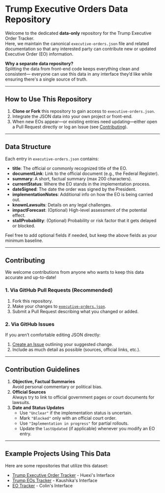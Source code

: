 # Trump Executive Orders Data Repository

Welcome to the dedicated **data-only** repository for the Trump Executive Order Tracker.  
Here, we maintain the canonical `executive-orders.json` file and related documentation so that any interested party can contribute new or updated Executive Order (EO) information.

**Why a separate data repository?**  
Splitting the data from front-end code keeps everything clean and consistent— everyone can use this data in any interface they’d like while ensuring there's a single source of truth.

---

## How to Use This Repository

1. **Clone or Fork** this repository to gain access to `executive-orders.json`.
2. Integrate the JSON data into your own project or front-end.
3. When new EOs appear—or existing entries need updating—either open a Pull Request directly or log an Issue (see [Contributing](#contributing)).

---

## Data Structure

Each entry in `executive-orders.json` contains:

- **title**: The official or commonly recognized title of the EO.
- **documentLink**: Link to the official document (e.g., the Federal Register).
- **summary**: A short, factual summary (max 200 characters).
- **currentStatus**: Where the EO stands in the implementation process.
- **dateSigned**: The date the order was signed by the President.
- **implementationNotes**: Additional info on how the EO is being carried out.
- **knownLawsuits**: Details on any legal challenges.
- **impactForecast**: (Optional) High-level assessment of the potential effect.
- **stallProbability**: (Optional) Probability or risk factor that it gets delayed or blocked.

Feel free to add optional fields if needed, but keep the above fields as your minimum baseline.

---

## Contributing

We welcome contributions from anyone who wants to keep this data accurate and up-to-date!

### 1. Via GitHub Pull Requests (Recommended)

1. Fork this repository.
2. Make your changes to [`executive-orders.json`](./executive-orders.json).
3. Submit a Pull Request describing what you changed or added.

### 2. Via GitHub Issues

If you aren’t comfortable editing JSON directly:

1. [Create an Issue](../../issues/new) outlining your suggested change.
2. Include as much detail as possible (sources, official links, etc.).

---

## Contribution Guidelines

1. **Objective, Factual Summaries**  
   Avoid personal commentary or political bias.
2. **Official Sources**  
   Always try to link to official government pages or court documents for lawsuits.
3. **Date and Status Updates**
   - Use `"Unclear"` if the implementation status is uncertain.
   - Mark `"Blocked"` only with an official court order.
   - Use `"Implementation in progress"` for partial rollouts.
   - Update the `lastUpdated` (if applicable) whenever you modify an EO entry.

---

## Example Projects Using This Data

Here are some repositories that utilize this dataset:

- [Trump Executive Order Tracker](https://github.com/HueXiPrime/Trump-Executive-Order-Tracker) - Huexi's Interface
- [Trump EOs Tracker](https://github.com/kaushika05/trump-eos-tracker) - Kaushika's Interface
- [EO Tracker](https://eo-tracker.colin.fun/) - Colin's Interface
